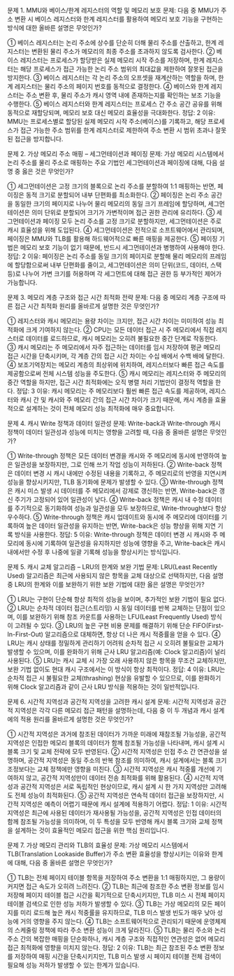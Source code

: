 문제 1. MMU와 베이스/한계 레지스터의 역할 및 메모리 보호
문제:
다음 중 MMU가 주소 변환 시 베이스 레지스터와 한계 레지스터를 활용하여 메모리 보호 기능을 구현하는 방식에 대한 올바른 설명은 무엇인가?

① 베이스 레지스터는 논리 주소에 상수를 단순히 더해 물리 주소를 산출하고, 한계 레지스터는 변환된 물리 주소가 메모리의 최종 주소를 초과하지 않도록 검사한다.
② 베이스 레지스터는 프로세스가 할당받은 실제 메모리 시작 주소를 저장하며, 한계 레지스터는 해당 프로세스가 접근 가능한 논리 주소 범위의 최대값을 제한하여 잘못된 접근을 방지한다.
③ 베이스 레지스터는 각 논리 주소의 오프셋을 재계산하는 역할을 하며, 한계 레지스터는 물리 주소의 페이지 번호를 동적으로 결정한다.
④ 베이스와 한계 레지스터는 주소 변환 후, 물리 주소가 캐시 영역 내에 존재하는지를 확인하는 보조 기능을 수행한다.
⑤ 베이스 레지스터와 한계 레지스터는 프로세스 간 주소 공간 공유를 위해 동적으로 재할당되며, 메모리 보호 대신 메모리 효율성을 극대화한다.
정답: 2
이유: MMU는 프로세스별로 할당된 실제 메모리 시작 주소(베이스)를 기록하고, 해당 프로세스가 접근 가능한 주소 범위를 한계 레지스터로 제한하여 주소 변환 시 범위 초과나 잘못된 접근을 방지합니다.

문제 2. 가상 메모리 주소 매핑 – 세그먼테이션과 페이징
문제:
가상 메모리 시스템에서 논리 주소를 물리 주소로 매핑하는 주요 기법인 세그먼테이션과 페이징에 대해, 다음 설명 중 옳은 것은 무엇인가?

① 세그먼테이션은 고정 크기의 블록으로 논리 주소를 분할하여 1:1 매핑하는 반면, 페이징은 동적 크기로 분할되어 내부 단편화를 최소화한다.
② 페이징은 논리 주소 공간을 동일한 크기의 페이지로 나누어 물리 메모리의 동일 크기 프레임에 할당하며, 세그먼테이션은 의미 단위로 분할되어 크기가 가변적이며 접근 권한 관리에 유리하다.
③ 세그먼테이션과 페이징 모두 논리 주소를 고정 크기로 분할하지만, 세그먼테이션은 주로 캐시 효율성을 위해 도입된다.
④ 세그먼테이션은 전적으로 소프트웨어에서 관리되며, 페이징은 MMU와 TLB를 활용해 하드웨어적으로 빠른 매핑을 제공한다.
⑤ 페이징 기법은 메모리 보호 기능이 없기 때문에, 반드시 세그먼테이션과 병행하여 사용해야 한다.
정답: 2
이유: 페이징은 논리 주소를 동일 크기의 페이지로 분할해 물리 메모리의 프레임에 할당함으로써 내부 단편화를 줄이고, 세그먼테이션은 의미 단위(코드, 데이터, 스택 등)로 나누어 가변 크기를 허용하며 각 세그먼트에 대해 접근 권한 등 부가적인 제어가 가능합니다.

문제 3. 메모리 계층 구조와 접근 시간 최적화 전략
문제:
다음 중 메모리 계층 구조에 따른 접근 시간 최적화 원리를 올바르게 설명한 것은 무엇인가?

① 레지스터와 캐시 메모리는 용량 차이는 크지만, 접근 시간 차이는 미미하여 성능 최적화에 크게 기여하지 않는다.
② CPU는 모든 데이터 접근 시 주 메모리에서 직접 레지스터로 데이터를 로드하므로, 캐시 메모리는 오히려 불필요한 중간 단계로 작동한다.
③ 캐시 메모리는 주 메모리에서 자주 접근하는 데이터를 임시 저장하여 평균 메모리 접근 시간을 단축시키며, 각 계층 간의 접근 시간 차이는 수십 배에서 수백 배에 달한다.
④ 보조기억장치는 메모리 계층의 최상위에 위치하여, 레지스터보다 빠른 접근 속도를 제공함으로써 전체 시스템 성능을 주도한다.
⑤ 캐시 메모리는 레지스터와 주 메모리의 중간 역할을 하지만, 접근 시간 최적화에는 오직 병렬 처리 기법만이 결정적 역할을 한다.
정답: 3
이유: 캐시 메모리는 주 메모리보다 훨씬 빠른 접근 속도를 제공하며, 레지스터와 캐시 간 및 캐시와 주 메모리 간의 접근 시간 차이가 크기 때문에, 캐시 계층을 효율적으로 설계하는 것이 전체 메모리 성능 최적화에 매우 중요합니다.

문제 4. 캐시 Write 정책과 데이터 일관성
문제:
Write-back과 Write-through 캐시 정책이 데이터 일관성과 성능에 미치는 영향을 고려할 때, 다음 중 올바른 설명은 무엇인가?

① Write-through 정책은 모든 데이터 변경을 캐시와 주 메모리에 동시에 반영하여 높은 일관성을 보장하지만, 그로 인해 쓰기 작업 성능이 저하된다.
② Write-back 정책은 데이터 변경 시 캐시 내에만 수정된 내용을 기록하고, 주 메모리로의 반영을 지연시켜 성능을 향상시키지만, TLB 동기화에 문제가 발생할 수 있다.
③ Write-through 정책은 캐시 미스 발생 시 데이터를 주 메모리에서 강제로 갱신하는 반면, Write-back은 갱신 주기가 고정되어 있어 일관성이 낮다.
④ Write-back 정책은 캐시 내 수정 데이터를 주기적으로 동기화하여 성능과 일관성을 모두 보장하므로, Write-through보다 항상 우수하다.
⑤ Write-through 정책은 캐시 업데이트와 동시에 주 메모리에 데이터를 기록하여 높은 데이터 일관성을 유지하는 반면, Write-back은 성능 향상을 위해 지연 기록 방식을 사용한다.
정답: 5
이유: Write-through 정책은 데이터 변경 시 캐시와 주 메모리에 동시에 기록하여 일관성을 유지하지만 성능에 영향을 주고, Write-back은 캐시 내에서만 수정 후 나중에 일괄 기록해 성능을 향상시키는 방식입니다.

문제 5. 캐시 교체 알고리즘 – LRU의 한계와 보완 기법
문제:
LRU(Least Recently Used) 알고리즘은 최근에 사용되지 않은 항목을 교체 대상으로 선택하지만, 다음 설명 중 LRU의 한계와 이를 보완하기 위한 보완 기법에 대한 옳은 설명은 무엇인가?

① LRU는 구현이 단순해 항상 최적의 성능을 보이며, 추가적인 보완 기법이 필요 없다.
② LRU는 순차적 데이터 접근(스트리밍) 시 동일 데이터를 반복 교체하는 단점이 있으며, 이를 보완하기 위해 참조 카운트를 사용하는 LFU(Least Frequently Used) 방식이 고려될 수 있다.
③ LRU의 높은 구현 비용 문제를 해결하기 위해 단순 FIFO(First-In-First-Out) 알고리즘으로 대체하면, 항상 더 나은 캐시 적중률을 얻을 수 있다.
④ LRU는 캐시 상태를 정밀하게 관리하기 어려워 순차적 접근 시 오히려 불필요한 교체가 발생할 수 있으며, 이를 완화하기 위해 근사 LRU 알고리즘(예: Clock 알고리즘)이 널리 사용된다.
⑤ LRU는 캐시 교체 시 가장 오래 사용하지 않은 항목을 무조건 교체하지만, 보완 기법 없이도 현대 캐시 구조에서는 이 방식이 항상 최적이다.
정답: 4
이유: LRU는 순차적 접근 시 불필요한 교체(thrashing) 현상을 유발할 수 있으므로, 이를 완화하기 위해 Clock 알고리즘과 같이 근사 LRU 방식을 적용하는 것이 일반적입니다.

문제 6. 시간적 지역성과 공간적 지역성을 고려한 캐시 설계
문제:
시간적 지역성과 공간적 지역성은 각각 다른 메모리 접근 패턴을 설명하는데, 다음 중 이 두 개념과 캐시 설계에의 적용 원리를 올바르게 설명한 것은 무엇인가?

① 시간적 지역성은 과거에 참조된 데이터가 가까운 미래에 재참조될 가능성을, 공간적 지역성은 인접한 메모리 블록의 데이터가 함께 참조될 가능성을 나타내며, 캐시 설계 시 블록 크기 및 교체 전략에 모두 반영된다.
② 시간적 지역성은 인접 주소 간 연관성을 설명하며, 공간적 지역성은 동일 주소의 반복 참조를 의미하여, 캐시 설계에서는 블록 크기 조정보다는 교체 정책에만 영향을 미친다.
③ 시간적 지역성은 캐시 적중률 개선에 기여하지 않고, 공간적 지역성만이 데이터 전송 최적화를 위해 활용된다.
④ 시간적 지역성과 공간적 지역성은 서로 독립적인 현상이므로, 캐시 설계 시 한 가지 지역성만 고려해도 전체 성능이 최적화된다.
⑤ 공간적 지역성은 연속적 데이터 접근을 보장하지만, 시간적 지역성은 예측이 어렵기 때문에 캐시 설계에 적용하기 어렵다.
정답: 1
이유: 시간적 지역성은 최근에 사용된 데이터가 재사용될 가능성을, 공간적 지역성은 인접 데이터의 함께 참조될 가능성을 의미하며, 이 두 특성을 모두 반영해 캐시 블록 크기와 교체 정책을 설계하는 것이 효율적인 메모리 접근을 위한 핵심 원리입니다.

문제 7. 가상 메모리 관리와 TLB의 효율성
문제:
가상 메모리 시스템에서 TLB(Translation Lookaside Buffer)가 주소 변환 효율성을 향상시키는 이유와 한계에 대해, 다음 중 올바른 설명은 무엇인가?

① TLB는 전체 페이지 테이블 항목을 저장하여 주소 변환을 1:1 매핑하지만, 그 용량이 커지면 접근 속도가 오히려 느려진다.
② TLB는 최근에 참조한 주소 변환 정보를 임시 저장해 페이지 테이블 접근 시간을 획기적으로 단축시키지만, TLB 미스 시 전체 페이지 테이블 검색으로 인한 성능 저하가 발생할 수 있다.
③ TLB는 가상 메모리의 모든 페이지를 미리 로드해 높은 캐시 적중률을 유지하므로, TLB 미스 발생 빈도가 매우 낮아 성능에 거의 영향을 주지 않는다.
④ TLB는 소프트웨어적으로 관리되기 때문에 운영체제의 스케줄링 정책에 따라 주소 변환 성능이 크게 달라진다.
⑤ TLB는 물리 주소와 논리 주소 간의 복잡한 매핑을 단순화하나, 캐시 계층 구조와 직접적인 연관성은 없어 메모리 접근 최적화에 영향을 미치지 않는다.
정답: 2
이유: TLB는 최근 참조된 주소 변환 정보를 저장하여 매핑 시간을 단축시키지만, TLB 미스 발생 시 페이지 테이블 전체 검색이 필요해 성능 저하가 발생할 수 있는 한계가 있습니다.


